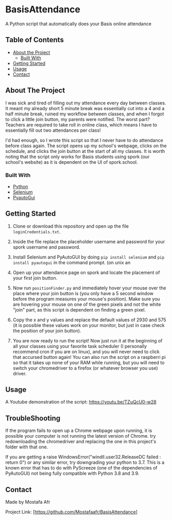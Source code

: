 # BasisAttendance
A Python script that automatically does your Basis online attendance



<!-- TABLE OF CONTENTS -->
## Table of Contents

* [About the Project](#about-the-project)
  * [Built With](#built-with)
* [Getting Started](#getting-started)
* [Usage](#usage)
* [Contact](#contact)



<!-- ABOUT THE PROJECT -->
## About The Project
I was sick and tired of filling out my attendance every day between classes. It meant my already short 5 minute break was essentially cut into a 4 and a half minute break, ruined my workflow between classes, and when I forgot to click a little join button, my parents were notified. The worst part? Teachers are required to take roll in online class, which means I have to essentially fill out two attendances per class! 

I'd had enough, so I wrote this script so that I never have to do attendance before class again. The script opens up my school's webpage, clicks on the schedule, and clicks the join button at the start of all my classes. It is worth noting that the script only works for Basis students using spork (our school's website) as it is dependent on the UI of spork.school. 


### Built With
* [Python](https://www.python.org/)
* [Selenium](https://www.selenium.dev/)
* [PyautoGui](https://pyautogui.readthedocs.io/en/latest/)



<!-- GETTING STARTED -->
## Getting Started

1. Clone or download this repository and open up the file `loginCredentials.txt`.

2. Inside the file replace the placeholder username and password for your spork username and password.

3. Install Selenium and PyAutoGUI by doing 
`pip install selenium` 
and
`pip install pyautogui`
in the command prompt. (on unix an

4. Open up your attendance page on spork and locate the placement of your first join button.

5. Now run `positionFinder.py` and immediately hover your mouse over the place where your join button is (you only have a 5 second window before the program measures your mouse's position). Make sure you are hovering your mouse on one of the green pixels and not the white "join" part, as this script is dependent on finding a green pixel.

6. Copy the x and y values and replace the default values of 2930 and 575 (it is possible these values work on your monitor, but just in case check the position of your join button).

7. You are now ready to run the script! Now just run it at the beginning of all your classes using your favorite task scheduler (I personally recommend cron if you are on linux), and you will never need to click that accursed button again! You can also run the script on a raspberri pi so that it takes up none of your RAM while running, but you will need to switch your chromedriver to a firefox (or whatever browser you use) driver.



<!-- USAGE EXAMPLES -->
## Usage
A Youtube demonstration of the script: https://youtu.be/TZuQcU0-w28





<!-- TroubleShooting -->
## TroubleShooting

If the program fails to open up a Chrome webpage upon running, it is possible your computer is not running the latest version of Chrome. try redownloading the chromedriver and replacing the one in this project's folder with that one. 

If you are getting a raise WindowsError("windll.user32.ReleaseDC failed : return 0") or any similar error, try downgrading your python to 3.7. This is a known error that has to do with PyScreeze (one of the dependencies of PyAutoGUI) not being fully compatible with Python 3.8 and 3.9.



<!-- CONTACT -->
## Contact
Made by Mostafa Afr

Project Link: [https://github.com/Mostafaafr/BasisAttendance]




